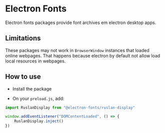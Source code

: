 # Electron Fonts

Electron fonts packages provide font archives em electron desktop apps.

## Limitations

These packages may not work in `BrowserWindow` instances that loaded online webpages. That happens because electron by default not allow load local resources in webpages.

## How to use

* Install the package

* On your `preload.js`, add:

```ts
import RuslanDisplay from "@electron-fonts/ruslan-display"

window.addEventListener("DOMContentLoaded", () => {
    RuslanDisplay.inject()
})
```